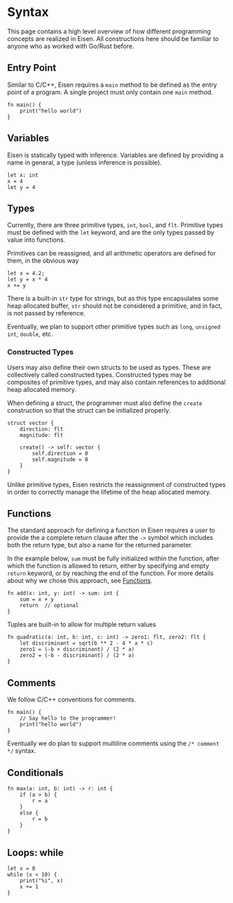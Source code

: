 # Syntax
This page contains a high level overview of how different programming concepts are realized in Eisen. All constructions here should be familiar to anyone who as worked with Go/Rust before.

## Entry Point
Similar to C/C++, Eisen requires a `main` method to be defined as the entry point of a program. A single project must only contain one `main` method.

```eisen
fn main() {
    print("hello world")
}
```

## Variables
Eisen is statically typed with inference. Variables are defined by providing a name in general, a type (unless inference is possible).

```eisen
let x: int
x = 4
let y = 4
```

## Types
Currently, there are three primitive types, `int`, `bool`, and `flt`. Primitive types must be defined with the `let` keyword, and are the only types passed by value into functions.

Primitives can be reassigned, and all arithmetic operators are defined for them, in the obvious way

```eisen
let x = 4.2;
let y = x * 4
x += y
```

There is a built-in `str` type for strings, but as this type encapsulates some heap allocated buffer, `str` should not be considered a primitive, and in fact, is not passed by reference.

Eventually, we plan to support other primitive types such as `long`, `unsigned int`, `double`, etc.

### Constructed Types
Users may also define their own structs to be used as types. These are collectively called constructed types. Constructed types may be composites of primitive types, and may also contain references to additional heap allocated memory.

When defining a struct, the programmer must also define the `create` construction so that the struct can be initialized properly.


```eisen
struct vector {
    direction: flt
    magnitude: flt

    create() -> self: vector {
        self.direction = 0
        self.magnitude = 0
    }
}
```

Unlike primitive types, Eisen restricts the reassignment of constructed types in order to correctly manage the lifetime of the heap allocated memory.

## Functions
The standard approach for defining a function in Eisen requires a user to provide the a complete return clause after the `->` symbol which includes both the return type, but also a name for the returned parameter.

In the example below, `sum` must be fully initialized within the function, after which the function is allowed to return, either by specifying and empty `return` keyword, or by reaching the end of the function. For more details about why we chose this approach, see [Functions](/intro/functions).

```eisen
fn add(x: int, y: int) -> sum: int {
    sum = x + y
    return  // optional
}
```

Tuples are built-in to allow for multiple return values

```eisen
fn quadratic(a: int, b: int, c: int) -> zero1: flt, zero2: flt {
    let discriminant = sqrt(b ** 2 - 4 * a * c)
    zero1 = (-b + discriminant) / (2 * a)
    zero2 = (-b - discriminant) / (2 * a)
}
```

## Comments
We follow C/C++ conventions for comments.

```eisen
fn main() {
    // Say hello to the programmer!
    print("hello world")
}
```

Eventually we do plan to support multiline comments using the `/* comment */` syntax.

## Conditionals
```eisen
fn max(a: int, b: int) -> r: int {
    if (a > b) {
        r = a
    }
    else {
        r = b
    }
}
```

## Loops: while
```eisen
let x = 0
while (x < 10) {
    print("%i", x)
    x += 1
}
```
